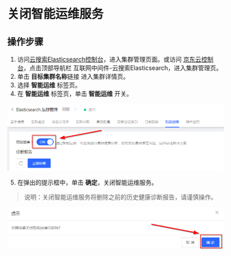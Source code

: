 # 关闭智能运维服务

## 操作步骤
1. 访问[云搜索Elasticsearch控制台](https://es-console.jdcloud.com/clusters)，进入集群管理页面。或访问 [京东云控制台](https://console.jdcloud.com/)，点击顶部导航栏 互联网中间件-云搜索Elasticsearch，进入集群管理页。
2. 单击 **目标集群名称**链接 进入集群详情页。
3. 选择 **智能运维** 标签页。
4. 在 **智能运维** 标签页，单击 **智能运维** 开关。

![](../../../../../image/Elasticsearch/HealthCheck/health_check_off.png)

5. 在弹出的提示框中，单击 **确定**，关闭智能运维服务。
> 说明：关闭智能运维服务将删除之前的历史健康诊断报告，请谨慎操作。

![](../../../../../image/Elasticsearch/HealthCheck/health_check_off_1.png)
